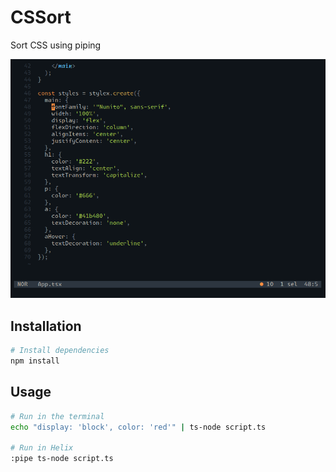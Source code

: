 # CSSort

Sort CSS using piping

![](https://github.com/weiying-chen/cssort/blob/main/demo.webp)

## Installation

```bash
# Install dependencies
npm install
```

## Usage

```bash
# Run in the terminal
echo "display: 'block', color: 'red'" | ts-node script.ts

# Run in Helix
:pipe ts-node script.ts
```
